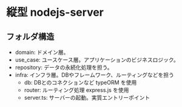 # 縦型 nodejs-server

## フォルダ構造

- domain: ドメイン層。
- use_case: ユースケース層。アプリケーションのビジネスロジック。
- repository: データの永続化処理を担う。
- infra: インフラ層。DBやフレームワーク、ルーティングなどを担う
  - db: DBとのコネクションなど typeORM を使用
  - router: ルーティング処理 express.js を使用
  - server.ts: サーバーの起動。実質エントリーポイント
